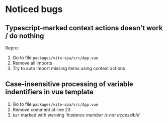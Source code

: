 # Noticed bugs

## Typescript-marked context actions doesn't work / do nothing

Repro:
1. Go to file `packages/vite-spa/src/App.vue`
2. Remove all imports
3. Try to auto import missing items using context actions


## Case-insensitive processing of variable indentifiers in vue template

1. Go to file `packages/vite-spa/src/App.vue`
2. Remove comment at line 23
3. `bar` marked with warning '_Instance member is not accessible_' 
